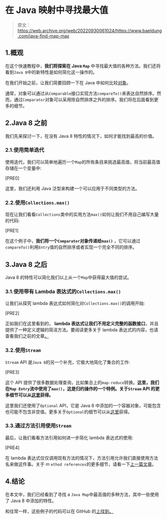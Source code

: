 # 在 Java 映射中寻找最大值

> 原文：<https://web.archive.org/web/20220930061024/https://www.baeldung.com/java-find-map-max>

## 1.概观

在这个快速教程中，**我们将探索在 Java `Map`** 中寻找最大值的各种方法。我们还将看到`Java 8`中的新特性是如何简化这一操作的。

在我们开始之前，让我们简要回顾一下在 Java 中如何比较[对象](/web/20220525124559/https://www.baeldung.com/java-comparator-comparable)。

通常，对象可以通过从`Comparable`接口实现方法`compareTo()`来表达自然排序。然而，通过`Comparator`对象可以采用除自然排序之外的排序。我们将在后面看到更多的细节。

## 2.Java 8 之前

我们先来探讨一下，在没有 Java 8 特性的情况下，如何才能找到最高的价值。

### 2.1.使用简单迭代

使用迭代，我们可以简单地遍历一个`Map`的所有条目来挑选最高值，将当前最高值存储在一个变量中:

[PRE0]

这里，我们还利用 Java 泛型来构建一个可以应用于不同类型的方法。

### 2.2.使用`Collections.max()`

现在让我们看看`Collections`类中的实用方法`max()`如何让我们不用自己编写大量的代码:

[PRE1]

在这个例子中，**我们将一个`Comparator`对象传递给`max()`** ，它可以通过`compareTo()`利用`Entry`值的自然排序或者实现一个完全不同的排序。

## 3.Java 8 之后

Java 8 的特性可以简化我们以上从一个`Map`中获得最大值的尝试。

### 3.1.使用带有 Lambda 表达式的`Collections.max()`

让我们从探究 lambda 表达式如何简化对`Collections.max()`的调用开始:

[PRE2]

正如我们在这里看到的， **lambda 表达式让我们不用定义完整的函数接口**，并且提供了一种定义逻辑的简洁方法。要阅读更多关于 lambda 表达式的内容，也请查看我们之前的文章[。](/web/20220525124559/https://www.baeldung.com/java-8-lambda-expressions-tips)

### 3.2.使用`Stream`

`Stream` API 是`Java 8`的另一个补充，它极大地简化了集合的工作:

[PRE3]

这个 API 提供了很多数据处理查询，比如集合上的`map-reduce`转换。**这里，我们在`Map Entry`流中使用了`max()`，这是归约操作的一个特例。关于`Stream` API 的更多细节可以从[这里](/web/20220525124559/https://www.baeldung.com/java-8-streams-introduction)获得。**

这里我们还使用了`Optional` API，它是 Java 8 中添加的一个容器对象，可能包含也可能不包含非空值。更多关于`Optional`的细节可以从[这里](/web/20220525124559/https://www.baeldung.com/java-optional)获得。

### 3.3.通过方法引用使用`Stream`

最后，让我们看看方法引用如何进一步简化 lambda 表达式的使用:

[PRE4]

在 lambda 表达式仅仅调用现有方法的情况下，方法引用允许我们直接使用方法名来做这件事。关于 m `ethod references`的更多细节，请看一下[上一篇文章](/web/20220525124559/https://www.baeldung.com/java-8-double-colon-operator)。

## 4.结论

在本文中，我们已经看到了寻找 a `Java Map`中最高值的多种方法，其中一些使用了 Java 8 中添加的特性。

和往常一样，这些例子的代码可以在 GitHub 的[上找到。](https://web.archive.org/web/20220525124559/https://github.com/eugenp/tutorials/tree/master/core-java-modules/core-java-collections-maps-2)